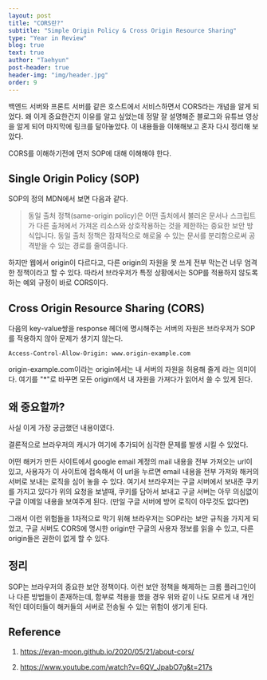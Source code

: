 ```yaml
---
layout: post
title: "CORS란?"
subtitle: "Simple Origin Policy & Cross Origin Resource Sharing"
type: "Year in Review"
blog: true
text: true
author: "Taehyun"
post-header: true
header-img: "img/header.jpg"
order: 9
---
```


백엔드 서버와 프론트 서버를 같은 호스트에서 서비스하면서 CORS라는 개념을 알게 되었다. 왜 이게 중요한건지 이유를 알고 싶었는데 정말 잘 설명해준 블로그와 유튜브 영상을 알게 되어 마지막에 링크를 달아놓았다. 이 내용들을 이해해보고 혼자 다시 정리해 보았다.

CORS를 이해하기전에 먼저 SOP에 대해 이해해야 한다.

## Single Origin Policy (SOP)

SOP의 정의 MDN에서 보면 다음과 같다.
> 동일 출처 정책(same-origin policy)은 어떤 출처에서 불러온 문서나 스크립트가 다른 출처에서 가져온 리소스와 상호작용하는 것을 제한하는 중요한 보안 방식입니다. 동일 출처 정책은 잠재적으로 해로울 수 있는 문서를 분리함으로써 공격받을 수 있는 경로를 줄여줍니다.

하지만 웹에서 origin이 다르다고, 다른 origin의 자원을 못 쓰게 전부 막는건 너무 엄격한 정책이라고 할 수 있다. 따라서 브라우저가 특정 상황에서는 SOP를 적용하지 않도록 하는 예외 규정이 바로 CORS이다.

## Cross Origin Resource Sharing (CORS)
다음의 key-value쌍을 response 헤더에 명시해주는 서버의 자원은 브라우저가 SOP를 적용하지 않아 문제가 생기지 않는다.
```http
Access-Control-Allow-Origin: www.origin-example.com
```

origin-example.com이라는 origin에서는 내 서버의 자원을 허용해 줄게 라는 의미이다. 여기를 "*"로 바꾸면 모든 origin에서 내 자원을 가져다가 읽어서 쓸 수 있게 된다.

## 왜 중요할까?

사실 이게 가장 궁금했던 내용이였다.

결론적으로 브라우저의 캐시가 여기에 추가되어 심각한 문제를 발생 시킬 수 있었다.

어떤 해커가 만든 사이트에서 google email 계정의 mail 내용을 전부 가져오는 url이 있고, 사용자가 이 사이트에 접속해서 이 url을 누르면 email 내용을 전부 가져와 해커의 서버로 보내는 로직을 심어 놓을 수 있다. 여기서 브라우저는 구글 서버에서 보내준 쿠키를 가지고 있다가 위의 요청을 보낼때, 쿠키를 담아서 보내고 구글 서버는 아무 의심없이 구글 이메일 내용을 보여주게 된다. (만일 구글 서버에 방어 로직이 아무것도 없다면)

그래서 이런 위험들을 1차적으로 막기 위해 브라우저는 SOP라는 보안 규칙을 가지게 되었고, 구글 서버도 CORS에 명시한 origin만 구글의 사용자 정보를 읽을 수 있고, 다른 origin들은 권한이 없게 할 수 있다.

## 정리
SOP는 브라우저의 중요한 보안 정책이다. 이런 보안 정책을 해제하는 크롬 플러그인이나 다른 방법들이 존재하는데, 함부로 적용을 했을 경우 위와 같이 나도 모르게 내 개인적인 데이터들이 해커들의 서버로 전송될 수 있는 위험이 생기게 된다.

## Reference
1. https://evan-moon.github.io/2020/05/21/about-cors/

2. https://www.youtube.com/watch?v=6QV_JpabO7g&t=217s
